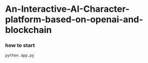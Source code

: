 # An-Interactive-AI-Character-platform-based-on-openai-and-blockchain

### how to start
`python app.py`